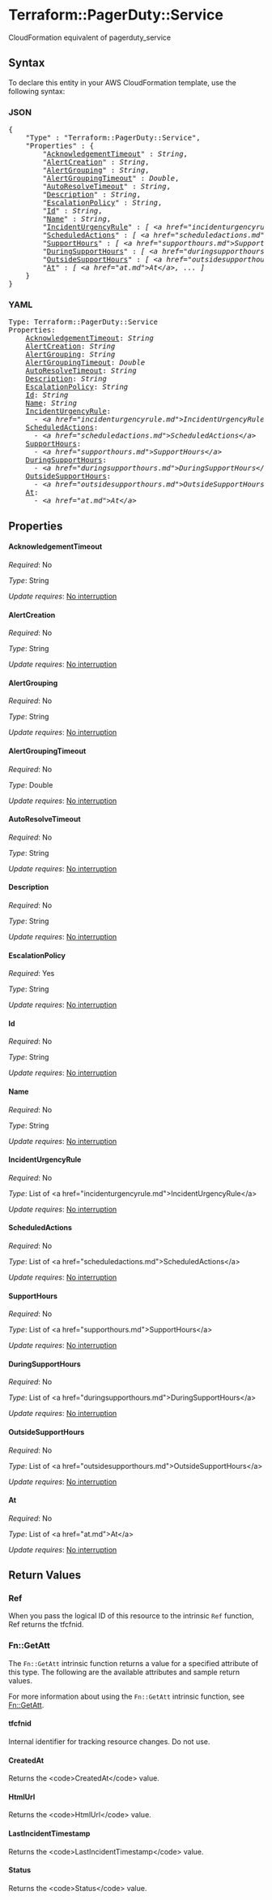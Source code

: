 # Terraform::PagerDuty::Service

CloudFormation equivalent of pagerduty_service

## Syntax

To declare this entity in your AWS CloudFormation template, use the following syntax:

### JSON

<pre>
{
    "Type" : "Terraform::PagerDuty::Service",
    "Properties" : {
        "<a href="#acknowledgementtimeout" title="AcknowledgementTimeout">AcknowledgementTimeout</a>" : <i>String</i>,
        "<a href="#alertcreation" title="AlertCreation">AlertCreation</a>" : <i>String</i>,
        "<a href="#alertgrouping" title="AlertGrouping">AlertGrouping</a>" : <i>String</i>,
        "<a href="#alertgroupingtimeout" title="AlertGroupingTimeout">AlertGroupingTimeout</a>" : <i>Double</i>,
        "<a href="#autoresolvetimeout" title="AutoResolveTimeout">AutoResolveTimeout</a>" : <i>String</i>,
        "<a href="#description" title="Description">Description</a>" : <i>String</i>,
        "<a href="#escalationpolicy" title="EscalationPolicy">EscalationPolicy</a>" : <i>String</i>,
        "<a href="#id" title="Id">Id</a>" : <i>String</i>,
        "<a href="#name" title="Name">Name</a>" : <i>String</i>,
        "<a href="#incidenturgencyrule" title="IncidentUrgencyRule">IncidentUrgencyRule</a>" : <i>[ &lt;a href=&#34;incidenturgencyrule.md&#34;&gt;IncidentUrgencyRule&lt;/a&gt;, ... ]</i>,
        "<a href="#scheduledactions" title="ScheduledActions">ScheduledActions</a>" : <i>[ &lt;a href=&#34;scheduledactions.md&#34;&gt;ScheduledActions&lt;/a&gt;, ... ]</i>,
        "<a href="#supporthours" title="SupportHours">SupportHours</a>" : <i>[ &lt;a href=&#34;supporthours.md&#34;&gt;SupportHours&lt;/a&gt;, ... ]</i>,
        "<a href="#duringsupporthours" title="DuringSupportHours">DuringSupportHours</a>" : <i>[ &lt;a href=&#34;duringsupporthours.md&#34;&gt;DuringSupportHours&lt;/a&gt;, ... ]</i>,
        "<a href="#outsidesupporthours" title="OutsideSupportHours">OutsideSupportHours</a>" : <i>[ &lt;a href=&#34;outsidesupporthours.md&#34;&gt;OutsideSupportHours&lt;/a&gt;, ... ]</i>,
        "<a href="#at" title="At">At</a>" : <i>[ &lt;a href=&#34;at.md&#34;&gt;At&lt;/a&gt;, ... ]</i>
    }
}
</pre>

### YAML

<pre>
Type: Terraform::PagerDuty::Service
Properties:
    <a href="#acknowledgementtimeout" title="AcknowledgementTimeout">AcknowledgementTimeout</a>: <i>String</i>
    <a href="#alertcreation" title="AlertCreation">AlertCreation</a>: <i>String</i>
    <a href="#alertgrouping" title="AlertGrouping">AlertGrouping</a>: <i>String</i>
    <a href="#alertgroupingtimeout" title="AlertGroupingTimeout">AlertGroupingTimeout</a>: <i>Double</i>
    <a href="#autoresolvetimeout" title="AutoResolveTimeout">AutoResolveTimeout</a>: <i>String</i>
    <a href="#description" title="Description">Description</a>: <i>String</i>
    <a href="#escalationpolicy" title="EscalationPolicy">EscalationPolicy</a>: <i>String</i>
    <a href="#id" title="Id">Id</a>: <i>String</i>
    <a href="#name" title="Name">Name</a>: <i>String</i>
    <a href="#incidenturgencyrule" title="IncidentUrgencyRule">IncidentUrgencyRule</a>: <i>
      - &lt;a href=&#34;incidenturgencyrule.md&#34;&gt;IncidentUrgencyRule&lt;/a&gt;</i>
    <a href="#scheduledactions" title="ScheduledActions">ScheduledActions</a>: <i>
      - &lt;a href=&#34;scheduledactions.md&#34;&gt;ScheduledActions&lt;/a&gt;</i>
    <a href="#supporthours" title="SupportHours">SupportHours</a>: <i>
      - &lt;a href=&#34;supporthours.md&#34;&gt;SupportHours&lt;/a&gt;</i>
    <a href="#duringsupporthours" title="DuringSupportHours">DuringSupportHours</a>: <i>
      - &lt;a href=&#34;duringsupporthours.md&#34;&gt;DuringSupportHours&lt;/a&gt;</i>
    <a href="#outsidesupporthours" title="OutsideSupportHours">OutsideSupportHours</a>: <i>
      - &lt;a href=&#34;outsidesupporthours.md&#34;&gt;OutsideSupportHours&lt;/a&gt;</i>
    <a href="#at" title="At">At</a>: <i>
      - &lt;a href=&#34;at.md&#34;&gt;At&lt;/a&gt;</i>
</pre>

## Properties

#### AcknowledgementTimeout

_Required_: No

_Type_: String

_Update requires_: [No interruption](https://docs.aws.amazon.com/AWSCloudFormation/latest/UserGuide/using-cfn-updating-stacks-update-behaviors.html#update-no-interrupt)

#### AlertCreation

_Required_: No

_Type_: String

_Update requires_: [No interruption](https://docs.aws.amazon.com/AWSCloudFormation/latest/UserGuide/using-cfn-updating-stacks-update-behaviors.html#update-no-interrupt)

#### AlertGrouping

_Required_: No

_Type_: String

_Update requires_: [No interruption](https://docs.aws.amazon.com/AWSCloudFormation/latest/UserGuide/using-cfn-updating-stacks-update-behaviors.html#update-no-interrupt)

#### AlertGroupingTimeout

_Required_: No

_Type_: Double

_Update requires_: [No interruption](https://docs.aws.amazon.com/AWSCloudFormation/latest/UserGuide/using-cfn-updating-stacks-update-behaviors.html#update-no-interrupt)

#### AutoResolveTimeout

_Required_: No

_Type_: String

_Update requires_: [No interruption](https://docs.aws.amazon.com/AWSCloudFormation/latest/UserGuide/using-cfn-updating-stacks-update-behaviors.html#update-no-interrupt)

#### Description

_Required_: No

_Type_: String

_Update requires_: [No interruption](https://docs.aws.amazon.com/AWSCloudFormation/latest/UserGuide/using-cfn-updating-stacks-update-behaviors.html#update-no-interrupt)

#### EscalationPolicy

_Required_: Yes

_Type_: String

_Update requires_: [No interruption](https://docs.aws.amazon.com/AWSCloudFormation/latest/UserGuide/using-cfn-updating-stacks-update-behaviors.html#update-no-interrupt)

#### Id

_Required_: No

_Type_: String

_Update requires_: [No interruption](https://docs.aws.amazon.com/AWSCloudFormation/latest/UserGuide/using-cfn-updating-stacks-update-behaviors.html#update-no-interrupt)

#### Name

_Required_: No

_Type_: String

_Update requires_: [No interruption](https://docs.aws.amazon.com/AWSCloudFormation/latest/UserGuide/using-cfn-updating-stacks-update-behaviors.html#update-no-interrupt)

#### IncidentUrgencyRule

_Required_: No

_Type_: List of &lt;a href=&#34;incidenturgencyrule.md&#34;&gt;IncidentUrgencyRule&lt;/a&gt;

_Update requires_: [No interruption](https://docs.aws.amazon.com/AWSCloudFormation/latest/UserGuide/using-cfn-updating-stacks-update-behaviors.html#update-no-interrupt)

#### ScheduledActions

_Required_: No

_Type_: List of &lt;a href=&#34;scheduledactions.md&#34;&gt;ScheduledActions&lt;/a&gt;

_Update requires_: [No interruption](https://docs.aws.amazon.com/AWSCloudFormation/latest/UserGuide/using-cfn-updating-stacks-update-behaviors.html#update-no-interrupt)

#### SupportHours

_Required_: No

_Type_: List of &lt;a href=&#34;supporthours.md&#34;&gt;SupportHours&lt;/a&gt;

_Update requires_: [No interruption](https://docs.aws.amazon.com/AWSCloudFormation/latest/UserGuide/using-cfn-updating-stacks-update-behaviors.html#update-no-interrupt)

#### DuringSupportHours

_Required_: No

_Type_: List of &lt;a href=&#34;duringsupporthours.md&#34;&gt;DuringSupportHours&lt;/a&gt;

_Update requires_: [No interruption](https://docs.aws.amazon.com/AWSCloudFormation/latest/UserGuide/using-cfn-updating-stacks-update-behaviors.html#update-no-interrupt)

#### OutsideSupportHours

_Required_: No

_Type_: List of &lt;a href=&#34;outsidesupporthours.md&#34;&gt;OutsideSupportHours&lt;/a&gt;

_Update requires_: [No interruption](https://docs.aws.amazon.com/AWSCloudFormation/latest/UserGuide/using-cfn-updating-stacks-update-behaviors.html#update-no-interrupt)

#### At

_Required_: No

_Type_: List of &lt;a href=&#34;at.md&#34;&gt;At&lt;/a&gt;

_Update requires_: [No interruption](https://docs.aws.amazon.com/AWSCloudFormation/latest/UserGuide/using-cfn-updating-stacks-update-behaviors.html#update-no-interrupt)

## Return Values

### Ref

When you pass the logical ID of this resource to the intrinsic `Ref` function, Ref returns the tfcfnid.

### Fn::GetAtt

The `Fn::GetAtt` intrinsic function returns a value for a specified attribute of this type. The following are the available attributes and sample return values.

For more information about using the `Fn::GetAtt` intrinsic function, see [Fn::GetAtt](https://docs.aws.amazon.com/AWSCloudFormation/latest/UserGuide/intrinsic-function-reference-getatt.html).

#### tfcfnid

Internal identifier for tracking resource changes. Do not use.

#### CreatedAt

Returns the &lt;code&gt;CreatedAt&lt;/code&gt; value.

#### HtmlUrl

Returns the &lt;code&gt;HtmlUrl&lt;/code&gt; value.

#### LastIncidentTimestamp

Returns the &lt;code&gt;LastIncidentTimestamp&lt;/code&gt; value.

#### Status

Returns the &lt;code&gt;Status&lt;/code&gt; value.

